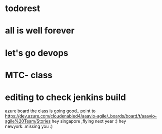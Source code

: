 # todorest
# all is well forever
# let's go devops 
# MTC- class
# editing to check jenkins build
azure board
the class is going good..
point to https://dev.azure.com/cloudenabled4/aaavio-agile/_boards/board/t/aaavio-agile%20Team/Stories
hey singapore ,flying next year :)
hey newyork..missing you :)
